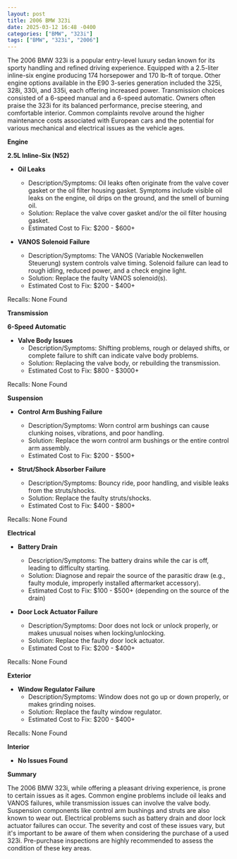 ```yaml
---
layout: post
title: 2006 BMW 323i
date: 2025-03-12 16:48 -0400
categories: ["BMW", "323i"]
tags: ["BMW", "323i", "2006"]
---
```

The 2006 BMW 323i is a popular entry-level luxury sedan known for its sporty handling and refined driving experience. Equipped with a 2.5-liter inline-six engine producing 174 horsepower and 170 lb-ft of torque. Other engine options available in the E90 3-series generation included the 325i, 328i, 330i, and 335i, each offering increased power. Transmission choices consisted of a 6-speed manual and a 6-speed automatic. Owners often praise the 323i for its balanced performance, precise steering, and comfortable interior. Common complaints revolve around the higher maintenance costs associated with European cars and the potential for various mechanical and electrical issues as the vehicle ages.

**Engine**

**2.5L Inline-Six (N52)**

*   **Oil Leaks**
    *   Description/Symptoms: Oil leaks often originate from the valve cover gasket or the oil filter housing gasket. Symptoms include visible oil leaks on the engine, oil drips on the ground, and the smell of burning oil.
    *   Solution: Replace the valve cover gasket and/or the oil filter housing gasket.
    *   Estimated Cost to Fix: $200 - $600+

*   **VANOS Solenoid Failure**
    *   Description/Symptoms: The VANOS (Variable Nockenwellen Steuerung) system controls valve timing. Solenoid failure can lead to rough idling, reduced power, and a check engine light.
    *   Solution: Replace the faulty VANOS solenoid(s).
    *   Estimated Cost to Fix: $200 - $400+

Recalls: None Found

**Transmission**

**6-Speed Automatic**

*   **Valve Body Issues**
    *   Description/Symptoms: Shifting problems, rough or delayed shifts, or complete failure to shift can indicate valve body problems.
    *   Solution: Replacing the valve body, or rebuilding the transmission.
    *   Estimated Cost to Fix: $800 - $3000+

Recalls: None Found

**Suspension**

*   **Control Arm Bushing Failure**
    *   Description/Symptoms: Worn control arm bushings can cause clunking noises, vibrations, and poor handling.
    *   Solution: Replace the worn control arm bushings or the entire control arm assembly.
    *   Estimated Cost to Fix: $200 - $500+

*   **Strut/Shock Absorber Failure**
    *   Description/Symptoms: Bouncy ride, poor handling, and visible leaks from the struts/shocks.
    *   Solution: Replace the faulty struts/shocks.
    *   Estimated Cost to Fix: $400 - $800+

Recalls: None Found

**Electrical**

*   **Battery Drain**
    *   Description/Symptoms: The battery drains while the car is off, leading to difficulty starting.
    *   Solution: Diagnose and repair the source of the parasitic draw (e.g., faulty module, improperly installed aftermarket accessory).
    *   Estimated Cost to Fix: $100 - $500+ (depending on the source of the drain)

*   **Door Lock Actuator Failure**
    *   Description/Symptoms: Door does not lock or unlock properly, or makes unusual noises when locking/unlocking.
    *   Solution: Replace the faulty door lock actuator.
    *   Estimated Cost to Fix: $200 - $400+

Recalls: None Found

**Exterior**

*   **Window Regulator Failure**
    *   Description/Symptoms: Window does not go up or down properly, or makes grinding noises.
    *   Solution: Replace the faulty window regulator.
    *   Estimated Cost to Fix: $200 - $400+

Recalls: None Found

**Interior**

*   **No Issues Found**

**Summary**

The 2006 BMW 323i, while offering a pleasant driving experience, is prone to certain issues as it ages. Common engine problems include oil leaks and VANOS failures, while transmission issues can involve the valve body. Suspension components like control arm bushings and struts are also known to wear out. Electrical problems such as battery drain and door lock actuator failures can occur. The severity and cost of these issues vary, but it's important to be aware of them when considering the purchase of a used 323i. Pre-purchase inspections are highly recommended to assess the condition of these key areas.

